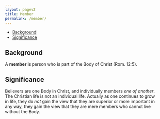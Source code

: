 ```yaml
---
layout: pagev2
title: Member
permalink: /member/
---
```

- [Background](#background)
- [Significance](#significance)

## Background

A **member** is person who is part of the Body of Christ (Rom. 12:5). 

## Significance

Believers are one Body in Christ, and individually members *one of another*. The Christian life is not an individual life. Actually as one continues to grow in life, they do *not* gain the view that they are superior or more important in any way, they gain the view that they are mere members who cannot live without the Body. 